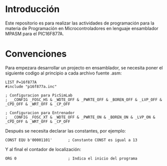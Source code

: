 # Introducción
Este repositorio es para realizar las actividades de programación para la materia de Programación en Microcontroladores en lenguaje ensamblador MPASM para el PIC16F877A.

# Convenciones
Para empezara desarrollar un projecto en ensamblador, se necesita poner el siguiente codigo al principio a cada archivo fuente .asm:

```
LIST P=16f877A
#include "p16f877a.inc"

; Configuracion para PicSimLab
; __CONFIG _FOSC_HS & _WDTE_OFF & _PWRTE_OFF & _BOREN_OFF & _LVP_OFF & _CPD_OFF & _WRT_OFF & _CP_OFF

; Configuracion para Entrenador
; __CONFIG _FOSC_XT & _WDTE_OFF & _PWRTE_ON & _BOREN_ON & _LVP_ON & _CPD_OFF & _WRT_OFF & _CP_OFF
```

Después se necesita declarar las constantes, por ejemplo:
```
CONST EQU b'00001101'       ; Constante CONST es igual a 13
```

Y al final el contador de localización:
```
ORG 0                       ; Indica el inicio del programa
```
